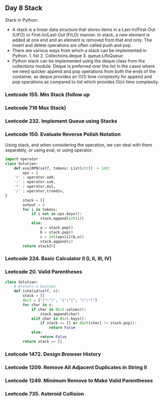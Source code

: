 ## Day 8 Stack

Stack in Python:
- A stack is a linear data structure that stores items in a Last-In/First-Out (LIFO) or First-In/Last-Out (FILO) manner. In stack, a new element is added at one end and an element is removed from that end only. The insert and delete operations are often called push and pop.
- There are various ways from which a stack can be implemented in Python. 1. list 2. Collections.deque 3. queue.LifoQueue
- Python stack can be implemented using the deque class from the collections module. Deque is preferred over the list in the cases where we need quicker append and pop operations from both the ends of the container, as deque provides an O(1) time complexity for append and pop operations as compared to list which provides O(n) time complexity. 

### Leetcode 155. Min Stack (follow up
### Leetcode 716 Max Stack)
### Leetcode 232. Implement Queue using Stacks
### Leetcode 150. Evaluate Reverse Polish Notation
Using stack, and when considering the operation, we can deal with them separately, or using eval, or using operator.
```python
import operator
class Solution:
    def evalRPN(self, tokens: List[str]) -> int:
        ops = {
    '+' : operator.add,
    '-' : operator.sub,
    '*' : operator.mul,
    '/' : operator.truediv,
}
        stack = []
        output = 0
        for i in tokens:
            if i not in ops.keys():
                stack.append(int(i))
            else:
                a = stack.pop()
                b = stack.pop()
                c = int(ops[i](b,a))
                stack.append(c)
        return stack[0]
```
### Leetcode 224. Basic Calculator II (I, II, III, IV)
### Leetcode 20. Valid Parentheses
```python
class Solution:
    # @return a boolean
    def isValid(self, s):
        stack = []
        dict = {"]":"[", "}":"{", ")":"("}
        for char in s:
            if char in dict.values():
                stack.append(char)
            elif char in dict.keys():
                if stack == [] or dict[char] != stack.pop():
                    return False
            else:
                return False
        return stack == []
```

### Leetcode 1472. Design Browser History
### Leetcode 1209. Remove All Adjacent Duplicates in String II
### Leetcode 1249. Minimum Remove to Make Valid Parentheses
### Leetcode 735. Asteroid Collision
